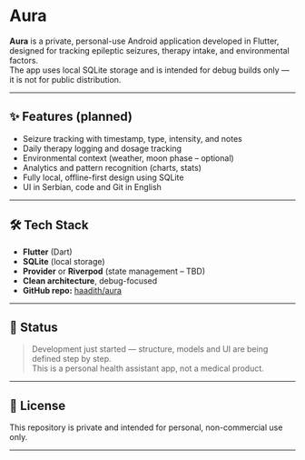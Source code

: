 # Aura

**Aura** is a private, personal-use Android application developed in Flutter, designed for tracking epileptic seizures, therapy intake, and environmental factors.  
The app uses local SQLite storage and is intended for debug builds only — it is not for public distribution.

---

## ✨ Features (planned)

- Seizure tracking with timestamp, type, intensity, and notes
- Daily therapy logging and dosage tracking
- Environmental context (weather, moon phase – optional)
- Analytics and pattern recognition (charts, stats)
- Fully local, offline-first design using SQLite
- UI in Serbian, code and Git in English

---

## 🛠️ Tech Stack

- **Flutter** (Dart)
- **SQLite** (local storage)
- **Provider** or **Riverpod** (state management – TBD)
- **Clean architecture**, debug-focused
- **GitHub repo:** [haadith/aura](https://github.com/haadith/aura)

---

## 🚧 Status

> Development just started — structure, models and UI are being defined step by step.  
> This is a personal health assistant app, not a medical product.

---

## 📜 License

This repository is private and intended for personal, non-commercial use only.

---

